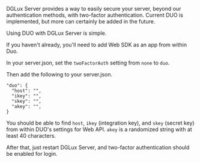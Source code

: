 DGLux Server provides a way to easily secure your server, beyond our authentication methods, with two-factor authentication. Current DUO is implemented, but more can certainly be added in the future.

Using DUO with DGLux Server is simple.

If you haven't already, you'll need to add Web SDK as an app from within Duo.

In your server.json, set the `twoFactorAuth` setting from `none` to `duo`.

Then add the following to your server.json.

```
"duo": {
  "host": "",
  "ikey": "",
  "skey": "",
  "akey": "",
}
```

You should be able to find `host`, `ikey` (integration key), and `skey` (secret key) from within DUO's settings for Web API. `akey` is a randomized string with at least 40 characters.

After that, just restart DGLux Server, and two-factor authentication should be enabled for login.